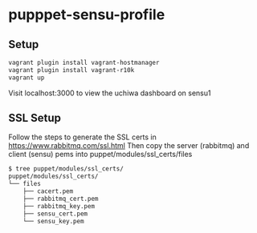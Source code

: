 pupppet-sensu-profile
=====================

Setup
-----

```bash
vagrant plugin install vagrant-hostmanager
vagrant plugin install vagrant-r10k
vagrant up
```

Visit localhost:3000 to view the uchiwa dashboard on sensu1

SSL Setup
---------

Follow the steps to generate the SSL certs in https://www.rabbitmq.com/ssl.html
Then copy the server (rabbitmq) and client (sensu) pems into puppet/modules/ssl_certs/files

```bash
$ tree puppet/modules/ssl_certs/
puppet/modules/ssl_certs/
└── files
    ├── cacert.pem
    ├── rabbitmq_cert.pem
    ├── rabbitmq_key.pem
    ├── sensu_cert.pem
    └── sensu_key.pem
```
